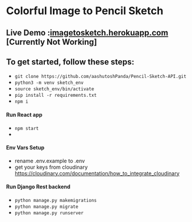 
# Colorful Image to Pencil Sketch

## Live Demo :[imagetosketch.herokuapp.com](https://imagetosketch.herokuapp.com/ "imagetosketch.herokuapp.com") [Currently Not Working]





## To get started, follow these steps:

- `git clone https://github.com/aashutoshPanda/Pencil-Sketch-API.git`
- `python3 -m venv sketch_env`
- `source sketch_env/bin/activate`
- `pip install -r requirements.txt`
- `npm i`

#### Run React  app

- `npm start`
- 
#### Env Vars Setup
- rename .env.example to .env
- get your keys from cloudinary https://cloudinary.com/documentation/how_to_integrate_cloudinary
#### Run Django Rest backend

- `python manage.py makemigrations`
- `python manage.py migrate`
- `python manage.py runserver`
